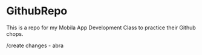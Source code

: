# GithubRepo
This is a repo for my Mobila App Development Class to practice their Github chops.

/create changes - abra

